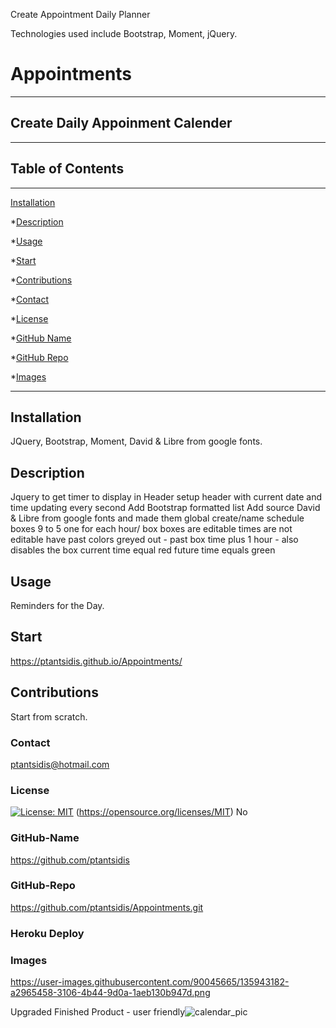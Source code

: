 Create Appointment Daily Planner

Technologies used include Bootstrap, Moment, jQuery.
 # Appointments 
____
  ## Create Daily Appoinment Calender  
  ____  
  ## Table of Contents
____
  [Installation](#installation)

  *[Description](#desc)

  *[Usage](#usage)

  *[Start](#start)
  
  *[Contributions](#contributions)

  *[Contact](#contact)

  *[License](#license)

  *[GitHub Name](#github-name)

  *[GitHub Repo](#github-repo)

  *[Images](#images)
____  
  ## Installation
  JQuery, Bootstrap, Moment, David & Libre from google fonts.

  ## Description
  Jquery to get timer to display in Header
  setup header with current date and time updating every second
  Add Bootstrap formatted list 
  Add source David & Libre from google fonts and made them global
  create/name schedule boxes 9 to 5 one for each hour/ box 
  boxes are editable
  times are not editable
  have past colors greyed out - past box time plus 1 hour - also disables the box 
  current time equal red 
  future time equals green

  ## Usage
  Reminders for the Day.

  ## Start
  https://ptantsidis.github.io/Appointments/

  ## Contributions
  Start from scratch.
    
  ###  Contact
  ptantsidis@hotmail.com
    
  ### License
  [![License: MIT](https://img.shields.io/badge/License-MIT-yellow.svg)](https://opensource.org/licenses/MIT)
  (https://opensource.org/licenses/MIT)
  No

  ### GitHub-Name
  https://github.com/ptantsidis
  
  ### GitHub-Repo
  https://github.com/ptantsidis/Appointments.git

  ### Heroku Deploy
  

  ### Images  
  https://user-images.githubusercontent.com/90045665/135943182-a2965458-3106-4b44-9d0a-1aeb130b947d.png

Upgraded Finished Product - user friendly![calendar_pic](https://user-images.githubusercontent.com/90045665/135943182-a2965458-3106-4b44-9d0a-1aeb130b947d.png)
